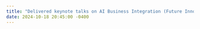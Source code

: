 ```yaml
---
title: "Delivered keynote talks on AI Business Integration (Future Innovation Leaders), Explainable AI (Atatürk University), and MLOps (Ankara University YAZGİG25) - spanning the full AI implementation spectrum."
date: 2024-10-18 20:45:00 -0400
---
```

